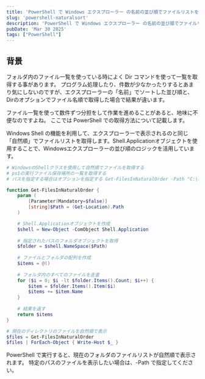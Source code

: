 ```yaml
---
title: 'PowerShell で Windows エクスプローラー の名前の並び順でファイルリストを取得する'
slug: 'powershell-naturalsort'
description: 'PowerShell で Windows エクスプローラー の名前の並び順でファイルリストを取得する'
pubDate: 'Mar 30 2025'
tags: ["PowerShell"]
---
```


## 背景

フォルダ内のファイル一覧を使っている時によく Dir コマンドを使って一覧を取得する事があります。
プログラム処理したり、件数が少なかったりするとあまり気にしないのですが、エクスプローラーの「名前」でソートした並び順と、Dirのオプションでファイル名順で取得した場合で結果が違います。

ファイル一覧を使って数件ずつ分担をして作業を進めることがあると、地味に不便なのですよね。
ここでは PowerShell での取得方法について記載します。

Windows Shell の機能を利用して、エクスプローラーで表示されるのと同じ「自然順」でファイルリストを取得します。Shell.Applicationオブジェクトを使用することで、Windowsエクスプローラーの並び順のロジックを活用しています。

```powershell
# WindowsのShellクラスを使用して自然順でファイルを取得する
# ps1の実行ファイル保存場所の一覧を取得する
# パスを指定する場合はオプションを指定する Get-FilesInNaturalOrder -Path "C:\hogehoge-folder"

function Get-FilesInNaturalOrder {
    param (
        [Parameter(Mandatory=$false)]
        [string]$Path = (Get-Location).Path
    )

    # Shell.Applicationオブジェクトを作成
    $shell = New-Object -ComObject Shell.Application
    
    # 指定されたパスのフォルダオブジェクトを取得
    $folder = $shell.NameSpace($Path)
    
    # ファイルとフォルダの配列を作成
    $items = @()
    
    # フォルダ内のすべてのファイルを走査
    for ($i = 0; $i -lt $folder.Items().Count; $i++) {
        $item = $folder.Items().Item($i)
        $items += $item.Name
    }
    
    # 結果を返す
    return $items
}

# 現在のディレクトリのファイルを自然順で表示
$files = Get-FilesInNaturalOrder
$files | ForEach-Object { Write-Host $_ }

```

PowerShell で実行すると、現在のフォルダのファイルリストが自然順で表示されます。
特定のパスのファイルを表示したい場合は、-Path で指定してください。